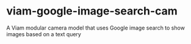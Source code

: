 # viam-google-image-search-cam
A Viam modular camera model that uses Google image search to show images based on a text query
